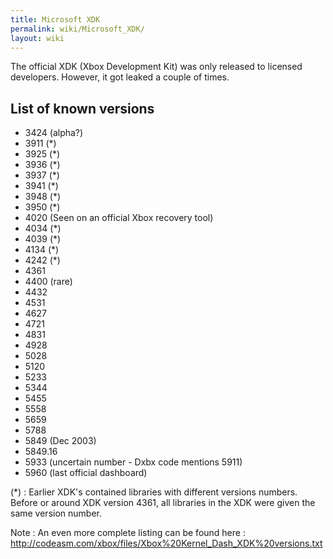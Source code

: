 ```yaml
---
title: Microsoft XDK
permalink: wiki/Microsoft_XDK/
layout: wiki
---
```


The official XDK (Xbox Development Kit) was only released to licensed
developers. However, it got leaked a couple of times.

List of known versions
----------------------

-   3424 (alpha?)
-   3911 (\*)
-   3925 (\*)
-   3936 (\*)
-   3937 (\*)
-   3941 (\*)
-   3948 (\*)
-   3950 (\*)
-   4020 (Seen on an official Xbox recovery tool)
-   4034 (\*)
-   4039 (\*)
-   4134 (\*)
-   4242 (\*)
-   4361
-   4400 (rare)
-   4432
-   4531
-   4627
-   4721
-   4831
-   4928
-   5028
-   5120
-   5233
-   5344
-   5455
-   5558
-   5659
-   5788
-   5849 (Dec 2003)
-   5849.16
-   5933 (uncertain number - Dxbx code mentions 5911)
-   5960 (last official dashboard)

(\*) : Earlier XDK's contained libraries with different versions
numbers. Before or around XDK version 4361, all libraries in the XDK
were given the same version number.

Note : An even more complete listing can be found here :
<http://codeasm.com/xbox/files/Xbox%20Kernel_Dash_XDK%20versions.txt>
